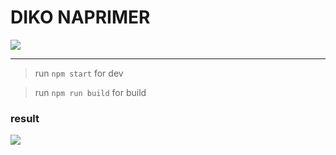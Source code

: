 # DIKO NAPRIMER

![](https://raw.githubusercontent.com/weglov/treechart/master/app/assets/img.png)

---
> run `npm start` for dev

> run `npm run build` for build

### result

![](https://raw.githubusercontent.com/weglov/treechart/master/app/assets/gif.gif)